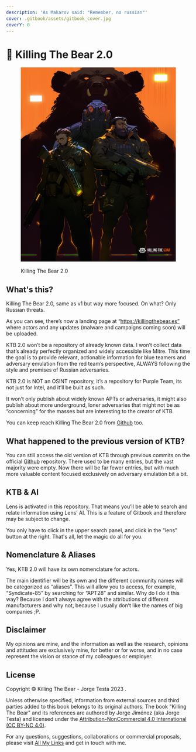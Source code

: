 ```yaml
---
description: 'As Makarov said: "Remember, no russian"'
cover: .gitbook/assets/gitbook_cover.jpg
coverY: 0
---
```


# 📌 Killing The Bear 2.0

<figure><img src=".gitbook/assets/Diseño sin título.png" alt=""><figcaption><p>Killing The Bear 2.0</p></figcaption></figure>

## What's this?

Killing The Bear 2.0, same as v1 but way more focused. On what? Only Russian threats.&#x20;

As you can see, there’s now a landing page at “https://killingthebear.es” where actors and any updates (malware and campaigns coming soon) will be uploaded.

KTB 2.0 won’t be a repository of already known data. I won’t collect data that’s already perfectly organized and widely accessible like Mitre. This time the goal is to provide relevant, actionable information for blue teamers and adversary emulation from the red team’s perspective, ALWAYS following the style and premises of Russian adversaries.

KTB 2.0 is NOT an OSINT repository, it’s a repository for Purple Team, its not just for Intel, and it’ll be built as such.&#x20;

It won’t only publish about widely known APTs or adversaries, it might also publish about more underground, loner adversaries that might not be as “concerning” for the masses but are interesting to the creator of KTB.

You can keep reach Killing The Bear 2.0 from [Github](https://github.com/Ud0g-Py/Killing-The-Bear) too.

## What happened to the previous version of KTB?

You can still access the old version of KTB through previous commits on the official [Github](https://github.com/Ud0g-Py/Killing-The-Bear) repository. There used to be many entries, but the vast majority were empty. Now there will be far fewer entries, but with much more valuable content focused exclusively on adversary emulation bit a bit.

## KTB & AI

Lens is activated in this repository. That means you’ll be able to search and relate information using Lens’ AI. This is a feature of Gitbook and therefore may be subject to change.

You only have to click in the upper search panel, and click in the "lens" button at the right. That's all, let the magic do all for you.

## Nomenclature & Aliases

Yes, KTB 2.0 will have its own nomenclature for actors.&#x20;

The main identifier will be its own and the different community names will be categorized as “aliases”. This will allow you to access, for example, “Syndicate-85” by searching for “APT28” and similar. Why do I do it this way? Because I don’t always agree with the attributions of different manufacturers and why not, because I usually don’t like the names of big companies ;P.

## Disclaimer

My opinions are mine, and the information as well as the research, opinions and attitudes are exclusively mine, for better or for worse, and in no case represent the vision or stance of my colleagues or employer.

## License

Copyright © Killing The Bear - Jorge Testa 2023 .

Unless otherwise specified, information from external sources and third parties added to this book belongs to its original authors. The book "Killing The Bear" and its references are authored by Jorge Jiménez (aka Jorge Testa) and licensed under the [Attribution-NonCommercial 4.0 International (CC BY-NC 4.0)](https://creativecommons.org/licenses/by-nc/4.0/).&#x20;

For any questions, suggestions, collaborations or commercial proposals, please visit [All My Links](https://linktr.ee/jorgetesta) and get in touch with me.
